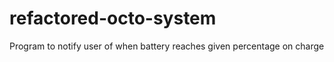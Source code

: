 # refactored-octo-system

Program to notify user of when battery reaches given percentage on charge
